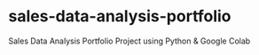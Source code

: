 # sales-data-analysis-portfolio
Sales Data Analysis Portfolio Project using Python &amp; Google Colab

